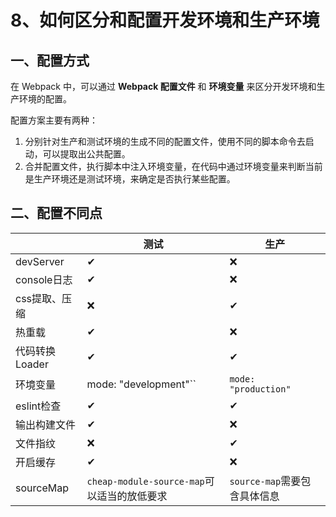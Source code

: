 # 8、如何区分和配置开发环境和生产环境

## 一、配置方式

在 Webpack 中，可以通过 **Webpack 配置文件** 和 **环境变量** 来区分开发环境和生产环境的配置。

配置方案主要有两种：

1. 分别针对生产和测试环境的生成不同的配置文件，使用不同的脚本命令去启动，可以提取出公共配置。
2. 合并配置文件，执行脚本中注入环境变量，在代码中通过环境变量来判断当前是生产环境还是测试环境，来确定是否执行某些配置。

## 二、配置不同点

|                | 测试                                        | 生产                         |
| -------------- | ------------------------------------------- | ---------------------------- |
| devServer      | ✔                                           | ❌                            |
| console日志    | ✔                                           | ❌                            |
| css提取、压缩  | ❌                                           | ✔                            |
| 热重载         | ✔                                           | ❌                            |
| 代码转换Loader | ✔                                           | ✔                            |
| 环境变量       | mode: "development"``                       | `mode: "production"`         |
| eslint检查     | ✔                                           | ✔                            |
| 输出构建文件   | ✔                                           | ❌                            |
| 文件指纹       | ❌                                           | ✔                            |
| 开启缓存       | ✔                                           | ❌                            |
| sourceMap      | `cheap-module-source-map`可以适当的放低要求 | `source-map`需要包含具体信息 |
